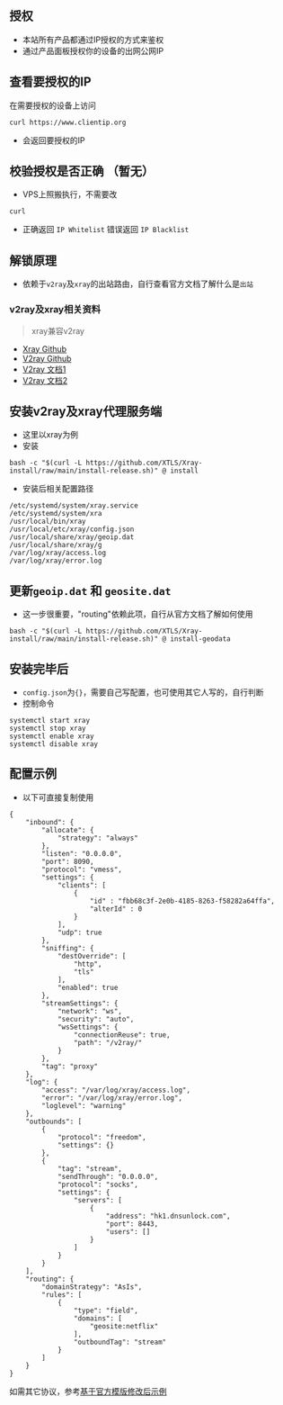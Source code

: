 ## 授权  
- 本站所有产品都通过IP授权的方式来鉴权
- 通过产品面板授权你的设备的出网公网IP

## 查看要授权的IP  
在需要授权的设备上访问
```
curl https://www.clientip.org
```
- 会返回要授权的IP

## 校验授权是否正确  （暂无）
- VPS上照搬执行，不需要改
```
curl 
```
- 正确返回 `IP Whitelist` 错误返回 `IP Blacklist`

## 解锁原理  
- 依赖于`v2ray`及`xray`的出站路由，自行查看官方文档了解什么是`出站`

### v2ray及xray相关资料

> xray兼容v2ray

- [Xray Github](https://github.com/XTLS/Xray-core)
- [V2ray Github](https://github.com/v2fly/v2ray-core)
- [V2ray 文档1](https://www.v2fly.org/)
- [V2ray 文档2](https://www.v2ray.org/)


## 安装v2ray及xray代理服务端  
- 这里以xray为例
- 安装
```
bash -c "$(curl -L https://github.com/XTLS/Xray-install/raw/main/install-release.sh)" @ install
```

- 安装后相关配置路径
```
/etc/systemd/system/xray.service
/etc/systemd/system/xra
/usr/local/bin/xray
/usr/local/etc/xray/config.json
/usr/local/share/xray/geoip.dat
/usr/local/share/xray/g
/var/log/xray/access.log
/var/log/xray/error.log
```

## 更新`geoip.dat` 和 `geosite.dat`  
- 这一步很重要，"routing"依赖此项，自行从官方文档了解如何使用
```
bash -c "$(curl -L https://github.com/XTLS/Xray-install/raw/main/install-release.sh)" @ install-geodata
```

## 安装完毕后
- `config.json`为`{}`，需要自己写配置，也可使用其它人写的，自行判断
- 控制命令
```
systemctl start xray
systemctl stop xray
systemctl enable xray
systemctl disable xray
```

## 配置示例  
- 以下可直接复制使用
```
{
    "inbound": {
        "allocate": {
            "strategy": "always"
        },
        "listen": "0.0.0.0",
        "port": 8090,
        "protocol": "vmess",
        "settings": {
            "clients": [
                {
                    "id" : "fbb68c3f-2e0b-4185-8263-f58282a64ffa",
                    "alterId" : 0
                }
            ],
            "udp": true
        },
        "sniffing": {
            "destOverride": [
                "http",
                "tls"
            ],
            "enabled": true
        },
        "streamSettings": {
            "network": "ws",
            "security": "auto",
            "wsSettings": {
                "connectionReuse": true,
                "path": "/v2ray/"
            }
        },
        "tag": "proxy"
    },
    "log": {
        "access": "/var/log/xray/access.log",
        "error": "/var/log/xray/error.log",
        "loglevel": "warning"
    },
    "outbounds": [
        {
            "protocol": "freedom",
            "settings": {}
        },
        {
            "tag": "stream",
            "sendThrough": "0.0.0.0",
            "protocol": "socks",
            "settings": {
                "servers": [
                    {
                        "address": "hk1.dnsunlock.com",
                        "port": 8443,
                        "users": []
                    }
                ]
            }
        }
    ],
    "routing": {
        "domainStrategy": "AsIs",
        "rules": [
            {
                "type": "field",
                "domains": [
                    "geosite:netflix"
                ],
                "outboundTag": "stream"
            }
        ]
    }
}
```

如需其它协议，参考[基于官方模版修改后示例](xray.md)



